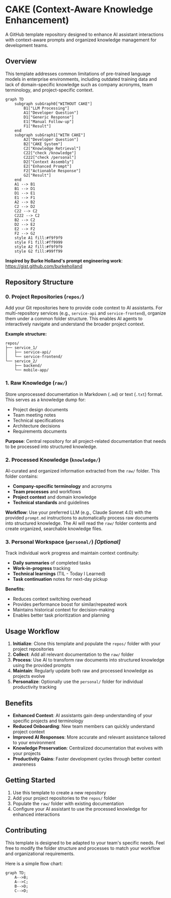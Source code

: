 # CAKE (Context-Aware Knowledge Enhancement)

A GitHub template repository designed to enhance AI assistant interactions with context-aware prompts and organized knowledge management for development teams.

## Overview

This template addresses common limitations of pre-trained language models in enterprise environments, including outdated training data and lack of domain-specific knowledge such as company acronyms, team terminology, and project-specific context.

```mermaid
graph TD
    subgraph subGraph0["WITHOUT CAKE"]
        B1["LLM Processing"]
        A1["Developer Question"]
        D1["Generic Response"]
        E1["Manual Follow-up"]
        F1["Result"]
    end
    subgraph subGraph1["WITH CAKE"]
        A2["Developer Question"]
        B2["CAKE System"]
        C2["Knowledge Retrieval"]
        C22["check /knowledge"]
        C222["check /personal"]
        D2["Context Assembly"]
        E2["Enhanced Prompt"]
        F2["Actionable Response"]
        G2["Result"]
    end
    A1 --> B1
    B1 --> D1
    D1 --> E1
    E1 --> F1
    A2 --> B2
    C2 --> D2
    C22 --> C2
    C222 --> C2
    B2 --> C2 
    D2 --> E2
    E2 --> F2
    F2 --> G2
    style A1 fill:#f9f9f9
    style F1 fill:#ff9999
    style A2 fill:#f9f9f9
    style G2 fill:#99ff99
```

**Inspired by Burke Holland's prompt engineering work**: https://gist.github.com/burkeholland

## Repository Structure

### 0. Project Repositories (`repos/`)
Add your Git repositories here to provide code context to AI assistants. For multi-repository services (e.g., `service-api` and `service-frontend`), organize them under a common folder structure. This enables AI agents to interactively navigate and understand the broader project context.

**Example structure:**
```
repos/
├── service_1/
│   ├── service-api/
│   └── service-frontend/
└── service_2/
    ├── backend/
    └── mobile-app/
```

### 1. Raw Knowledge (`raw/`)
Store unprocessed documentation in Markdown (`.md`) or text (`.txt`) format. This serves as a knowledge dump for:
- Project design documents
- Team meeting notes
- Technical specifications
- Architecture decisions
- Requirements documents

**Purpose**: Central repository for all project-related documentation that needs to be processed into structured knowledge.

### 2. Processed Knowledge (`knowledge/`)
AI-curated and organized information extracted from the `raw/` folder. This folder contains:
- **Company-specific terminology** and acronyms
- **Team processes** and workflows  
- **Project context** and domain knowledge
- **Technical standards** and guidelines

**Workflow**: Use your preferred LLM (e.g., Claude Sonnet 4.0) with the provided `prompt.md` instructions to automatically process raw documents into structured knowledge. The AI will read the `raw/` folder contents and create organized, searchable knowledge files.

### 3. Personal Workspace (`personal/`) *[Optional]*
Track individual work progress and maintain context continuity:
- **Daily summaries** of completed tasks
- **Work-in-progress** tracking
- **Technical learnings** (TIL - Today I Learned)
- **Task continuation** notes for next-day pickup

**Benefits**: 
- Reduces context switching overhead
- Provides performance boost for similar/repeated work
- Maintains historical context for decision-making
- Enables better task prioritization and planning

## Usage Workflow

1. **Initialize**: Clone this template and populate the `repos/` folder with your project repositories
2. **Collect**: Add all relevant documentation to the `raw/` folder
3. **Process**: Use AI to transform raw documents into structured knowledge using the provided prompts
4. **Maintain**: Regularly update both raw and processed knowledge as projects evolve
5. **Personalize**: Optionally use the `personal/` folder for individual productivity tracking

## Benefits

- **Enhanced Context**: AI assistants gain deep understanding of your specific projects and terminology
- **Reduced Onboarding**: New team members can quickly understand project context
- **Improved AI Responses**: More accurate and relevant assistance tailored to your environment
- **Knowledge Preservation**: Centralized documentation that evolves with your projects
- **Productivity Gains**: Faster development cycles through better context awareness

## Getting Started

1. Use this template to create a new repository
2. Add your project repositories to the `repos/` folder
3. Populate the `raw/` folder with existing documentation
4. Configure your AI assistant to use the processed knowledge for enhanced interactions

## Contributing

This template is designed to be adapted to your team's specific needs. Feel free to modify the folder structure and processes to match your workflow and organizational requirements.

Here is a simple flow chart:

```mermaid
graph TD;
    A-->B;
    A-->C;
    B-->D;
    C-->D;
```